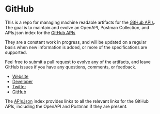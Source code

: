 # GitHubThis is a repo for managing machine readable artifacts for the [GitHub APIs](https://github.com). The goal is to maintain and evolve an OpenAPI, Postman Collection, and APIs.json index for the [GitHub APIs](https://github.com).They are a constant work in progress, and will be updated on a regular basis when new information is added, or more of the specifications are supported.Feel free to submit a pull request to evolve any of the artifacts, and leave GitHub issues if you have any questions, comments, or feedback.- [Website](https://github.com)- [Developer](https://github.com)- [Twitter](https://twitter.com/github)- [GitHub](https://github.com/github)The [APIs.json](https://github.com/api-evangelist/github/blob/master/apis.json) index provides links to all the relevant links for the GitHub APIs, including the OpenAPI and Postman if they are present.